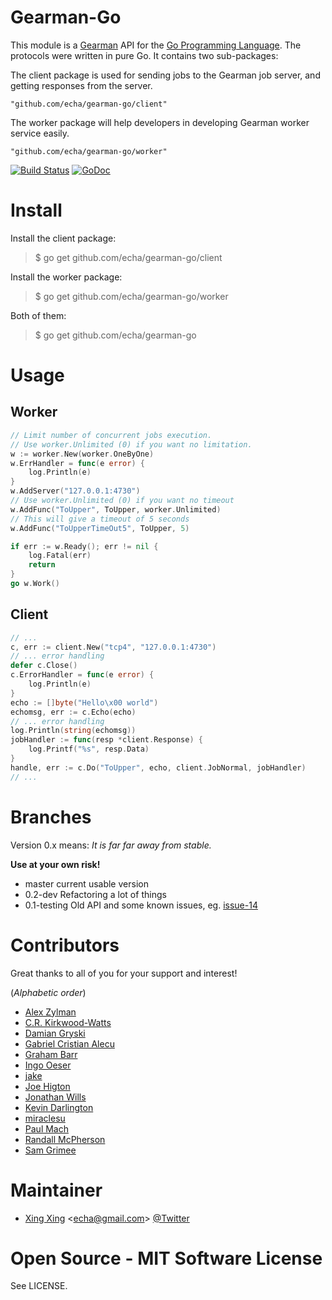 Gearman-Go
==========

This module is a [Gearman](http://gearman.org/) API for the [Go Programming Language](http://golang.org).
The protocols were written in pure Go. It contains two sub-packages:

The client package is used for sending jobs to the Gearman job server,
and getting responses from the server.

	"github.com/echa/gearman-go/client"

The worker package will help developers in developing Gearman worker
service easily.

	"github.com/echa/gearman-go/worker"

[![Build Status](https://travis-ci.org/echa/gearman-go.png?branch=master)](https://travis-ci.org/echa/gearman-go)
[![GoDoc](https://godoc.org/github.com/echa/gearman-go?status.png)](https://godoc.org/github.com/echa/gearman-go)

Install
=======

Install the client package:

> $ go get github.com/echa/gearman-go/client

Install the worker package:

> $ go get github.com/echa/gearman-go/worker

Both of them:

> $ go get github.com/echa/gearman-go

Usage
=====

## Worker

```go
// Limit number of concurrent jobs execution.
// Use worker.Unlimited (0) if you want no limitation.
w := worker.New(worker.OneByOne)
w.ErrHandler = func(e error) {
	log.Println(e)
}
w.AddServer("127.0.0.1:4730")
// Use worker.Unlimited (0) if you want no timeout
w.AddFunc("ToUpper", ToUpper, worker.Unlimited)
// This will give a timeout of 5 seconds
w.AddFunc("ToUpperTimeOut5", ToUpper, 5)

if err := w.Ready(); err != nil {
	log.Fatal(err)
	return
}
go w.Work()
```

## Client

```go
// ...
c, err := client.New("tcp4", "127.0.0.1:4730")
// ... error handling
defer c.Close()
c.ErrorHandler = func(e error) {
	log.Println(e)
}
echo := []byte("Hello\x00 world")
echomsg, err := c.Echo(echo)
// ... error handling
log.Println(string(echomsg))
jobHandler := func(resp *client.Response) {
	log.Printf("%s", resp.Data)
}
handle, err := c.Do("ToUpper", echo, client.JobNormal, jobHandler)
// ...
```

Branches
========

Version 0.x means: _It is far far away from stable._

__Use at your own risk!__

 * master current usable version
 * 0.2-dev Refactoring a lot of things
 * 0.1-testing Old API and some known issues, eg. [issue-14](https://github.com/echa/gearman-go/issues/14)

Contributors
============

Great thanks to all of you for your support and interest!

(_Alphabetic order_)

 * [Alex Zylman](https://github.com/azylman)
 * [C.R. Kirkwood-Watts](https://github.com/kirkwood)
 * [Damian Gryski](https://github.com/dgryski)
 * [Gabriel Cristian Alecu](https://github.com/AzuraMeta)
 * [Graham Barr](https://github.com/gbarr)
 * [Ingo Oeser](https://github.com/nightlyone)
 * [jake](https://github.com/jbaikge)
 * [Joe Higton](https://github.com/draxil)
 * [Jonathan Wills](https://github.com/runningwild)
 * [Kevin Darlington](https://github.com/kdar)
 * [miraclesu](https://github.com/miraclesu)
 * [Paul Mach](https://github.com/paulmach)
 * [Randall McPherson](https://github.com/rlmcpherson)
 * [Sam Grimee](https://github.com/sgrimee)

Maintainer
==========

 * [Xing Xing](http://echa.com) &lt;<echa@gmail.com>&gt; [@Twitter](http://twitter.com/echa)

Open Source - MIT Software License
==================================

See LICENSE.
